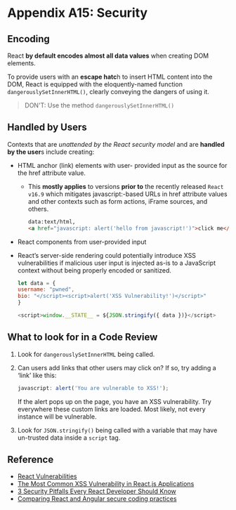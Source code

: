 # Appendix A15: Security

## Encoding

React **by default encodes almost all data values** when creating DOM elements.

To provide users with an **escape hatc**h to insert HTML content into the DOM, React is equipped with the eloquently-named function `dangerouslySetInnerHTML()`, clearly conveying the dangers of using it.

> DON'T: Use the method `dangerouslySetInnerHTML()`

## Handled by Users

Contexts that are _unattended by the React security model_ and are **handled by the user**s include creating:

- HTML anchor (link) elements with user- provided input as the source for the href attribute value.

  - This **mostly applies** to versions **prior to** the recently released `React v16.9` which mitigates javascript:-based URLs in href attribute values and other contexts such as form actions, iFrame sources, and others.

    ```html
    data:text/html,
    <a href="javascript: alert('hello from javascript!')">click me</a>
    ```

- React components from user-provided input

- React’s server-side rendering could potentially introduce XSS vulnerabilities if malicious user input is injected as-is to a JavaScript context without being properly encoded or sanitized.

  ```js
  let data = {
  username: "pwned",
  bio: "</script><script>alert('XSS Vulnerability!')</script>"
  }

  <script>window.__STATE__ = ${JSON.stringify({ data })}</script>

  ```

## What to look for in a Code Review

1. Look for `dangerouslySetInnerHTML` being called.
2. Can users add links that other users may click on? If so, try adding a ‘link’ like this:

   ```js
   javascript: alert('You are vulnerable to XSS!');
   ```

   If the alert pops up on the page, you have an XSS vulnerability. Try everywhere these custom links are loaded. Most likely, not every instance will be vulnerable.

3. Look for `JSON.stringify()` being called with a variable that may have un-trusted data inside a `script` tag.

## Reference

- [React Vulnerabilities](https://snyk.io/node-js/react)
- [The Most Common XSS Vulnerability in React.js Applications](https://medium.com/node-security/the-most-common-xss-vulnerability-in-react-js-applications-2bdffbcc1fa0)
- [3 Security Pitfalls Every React Developer Should Know](https://hunter2.com/3-security-pitfalls-every-react-developer-should-know)
- [Comparing React and Angular secure coding practices](https://snyk.io/blog/comparing-react-and-angular-secure-coding-practices/)
